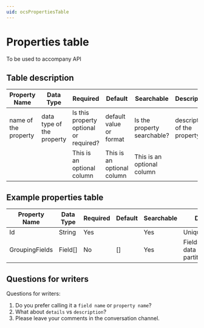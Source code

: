 ```yaml
---
uid: ocsPropertiesTable
---
```

# Properties table
To be used to accompany API

## Table description
| Property Name | Data Type | Required | Default | Searchable | Description |
|-------|------|----------|---------|------------|---------|
|    name of the property   | data type of the property     |   Is this property optional or required?       |  default value or format       |   Is the property searchable?         |   description of the property      |
|       |      |   This is an optional column       |   This is an optional column      |      This is an optional column      |         |


## Example properties table
| Property Name | Data Type | Required | Default | Searchable | Description |
|-------|------|----------|---------|------------|---------|
|  Id     | String     | Yes         |         |     Yes       |    Unique identifier     |
|  GroupingFields     | Field[]     | No        |  []       |     Yes       |   Fields by which the data items are partitioned/grouped     |

## Questions for writers
Questions for writers:
1. Do you prefer calling it a `field name` or `property name`?
2. What about `details` vs `description`?
3. Please leave your comments in the conversation channel. 
